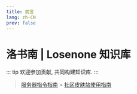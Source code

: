 ```yaml
---
title: 前言
lang: zh-CN
prev: false
---
```


# 洛书南 | Losenone 知识库

::: tip
欢迎参加贡献, 共同构建知识库.
:::

> [服务器指令指南](./server_command.md) > [社区皮肤站使用指南](./skin.md)

